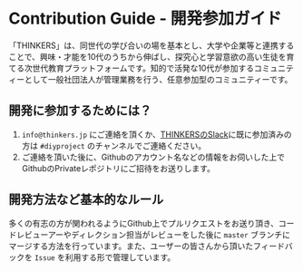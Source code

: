# Contribution Guide - 開発参加ガイド

「THINKERS」は、同世代の学び合いの場を基本とし、大学や企業等と連携することで、興味・才能を10代のうちから伸ばし、探究心と学習意欲の高い生徒を育てる次世代教育プラットフォームです。知的で活発な10代が参加するコミュニティーとして一般社団法人が管理業務を行う、任意参加型のコミュニティーです。

## 開発に参加するためには？
1. `info@thinkers.jp` にご連絡を頂くか、[THINKERSのSlack](https://thinkers01.slack.com)に既に参加済みの方は `#diyproject` のチャンネルでご連絡ください。
2. ご連絡を頂いた後に、Githubのアカウント名などの情報をお伺いした上でGithubのPrivateレポジトリにご招待をお送りします。

## 開発方法など基本的なルール
多くの有志の方が関われるようにGithub上でプルリクエストをお送り頂き、コードレビューアーやディレクション担当がレビューをした後に `master` ブランチにマージする方法を行っています。また、ユーザーの皆さんから頂いたフィードバックを `Issue` を利用する形で管理しています。
